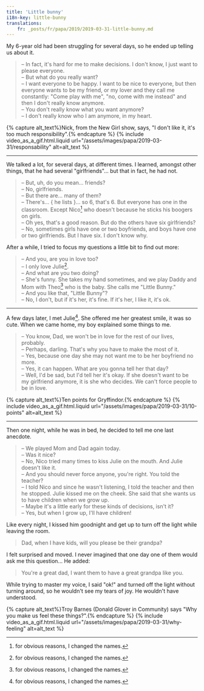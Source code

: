```yaml
---
title: 'Little bunny'
i18n-key: little-bunny
translations:
    fr: _posts/fr/papa/2019/2019-03-31-little-bunny.md
---
```


My 6-year old had been struggling for several days, so he ended up telling us
about it.

<!-- more -->

> – In fact, it's hard for me to make decisions. I don't know, I just want to
> please everyone.  
> – But what do you really want?  
> – I want everyone to be happy. I want to be nice to everyone, but then
> everyone wants to be my friend, or my lover and they call me constantly: "Come
> play with me", "no, come with me instead" and then I don't really know
> anymore.  
> – You don't really know what you want anymore?  
> – I don't really know who I am anymore, in my heart.

{% capture alt_text%}Nick, from the New Girl show, says, "I don't like it, it's
too much responsibility".{% endcapture %} {% include video_as_a_gif.html.liquid
url="/assets/images/papa/2019-03-31/responsability"
alt=alt_text
%}

---

We talked a lot, for several days, at different times. I learned, amongst other
things, that he had several "girlfriends"... but that in fact, he had not.

> – But, uh, do you mean... friends?  
> – No, girlfriends.  
> – But there are... many of them?  
> – There's... { he lists }... so 6, that's 6. But everyone has one in the
> classroom. Except Nico[^chang] who doesn't because he sticks his boogers on
> girls.  
> – Oh yes, that's a good reason. But do the others have six girlfriends?  
> – No, sometimes girls have one or two boyfriends, and boys have one or two
> girlfriends. But I have six. I don't know why.

After a while, I tried to focus my questions a little bit to find out more:

> – And you, are you in love too?  
> – I only love Julie[^chang].  
> – And what are you two doing?  
> – She's funny. She takes my hand sometimes, and we play Daddy and Mom with
> Theo[^chang] who is the baby. She calls me "Little Bunny."  
> – And you like that, "Little Bunny"?  
> – No, I don't, but if it's her, it's fine. If it's her, I like it, it's ok.

[^chang]: for obvious reasons, I changed the names.

---

A few days later, I met Julie[^chang]. She offered me her greatest smile, it was
so cute. When we came home, my boy explained some things to me.

> – You know, Dad, we won't be in love for the rest of our lives, probably.  
> – Perhaps, darling. That's why you have to make the most of it.  
> – Yes, because one day she may not want me to be her boyfriend no more.  
> – Yes, it can happen. What are you gonna tell her that day?  
> – Well, I'd be sad, but I'd tell her it's okay. If she doesn't want to be my
> girlfriend anymore, it is she who decides. We can't force people to be in
> love.

{% capture alt_text%}Ten points for Gryffindor.{% endcapture %}
{% include video_as_a_gif.html.liquid
url="/assets/images/papa/2019-03-31/10-points"
alt=alt_text
%}

---

Then one night, while he was in bed, he decided to tell me one last anecdote.

> – We played Mom and Dad again today.  
> – Was it nice?  
> – No, Nico tried many times to kiss Julie on the mouth. And Julie doesn't like
> it.  
> – And you should never force anyone, you're right. You told the teacher?  
> – I told Nico and since he wasn't listening, I told the teacher and then he
> stopped. Julie kissed me on the cheek. She said that she wants us to have
> children when we grow up.  
> – Maybe it's a little early for these kinds of decisions, isn't it?  
> – Yes, but when I grow up, I'll have children!

Like every night, I kissed him goodnight and get up to turn off the light while
leaving the room.

> Dad, when I have kids, will you please be their grandpa?

I felt surprised and moved. I never imagined that one day one of them would ask
me this question... He added:

> You're a great dad, I want them to have a great grandpa like you.

While trying to master my voice, I said "ok!" and turned off the light without
turning around, so he wouldn't see my tears of joy. He wouldn't have understood.

{% capture alt_text%}Troy Barnes (Donald Glover in Community) says "Why you make
us feel these things?".{% endcapture %} {% include video_as_a_gif.html.liquid
url="/assets/images/papa/2019-03-31/why-feeling"
alt=alt_text
%}
